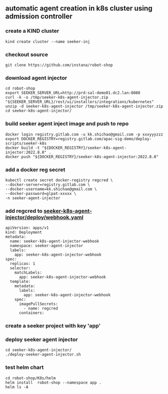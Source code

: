 ## automatic agent creation in k8s cluster using admission controller


### create a KIND cluster
```
kind create cluster --name seeker-inj
```

### checkout source
```
git clone https://github.com/instana/robot-shop
```

### download agent injector
```
cd robot-shop
export SEEKER_SERVER_URL=http://prd-sal-demo01.dc2.lan:8080
curl -k -o /tmp/seeker-k8s-agent-injector.zip "${SEEKER_SERVER_URL}/rest/ui/installers/integrations/kubernetes"
unzip -d seeker-k8s-agent-injector /tmp/seeker-k8s-agent-injector.zip
cd seeker-k8s-agent-injector/
```

### build seeker agent inject image and push to repo
```
docker login registry.gitlab.com -u kk.shichao@gmail.com -p xxxyyyzzz
export DOCKER_REGISTRY=registry.gitlab.com/apac-sig-demo/deploy-scripts/seeker-k8s
docker build -t "${DOCKER_REGISTRY}/seeker-k8s-agent-injector:2022.8.0" .
docker push "${DOCKER_REGISTRY}/seeker-k8s-agent-injector:2022.8.0"
```

### add a docker reg secret
```
kubectl create secret docker-registry regcred \
--docker-server=registry.gitlab.com \
--docker-username=kk.shichao@gmail.com \
--docker-password=glpat-xxxxx \
-n seeker-agent-injector
```

### add regcred to [seeker-k8s-agent-injector/deploy/webhook.yaml](seeker-k8s-agent-injector/deploy/webhook.yaml#L18)
```
apiVersion: apps/v1
kind: Deployment
metadata:
  name: seeker-k8s-agent-injector-webhook
  namespace: seeker-agent-injector
  labels:
    app: seeker-k8s-agent-injector-webhook
spec:
  replicas: 1
  selector:
    matchLabels:
      app: seeker-k8s-agent-injector-webhook
  template:
    metadata:
      labels:
        app: seeker-k8s-agent-injector-webhook
    spec:
      imagePullSecrets:
        - name: regcred
      containers:
 ```
### create a seeker project with key 'app'

### deploy seeker agent injector
```
cd seeker-k8s-agent-injector/
./deploy-seeker-agent-injector.sh
```

### test helm chart
```
cd robot-shop/K8s/helm
helm install  robot-shop --namespace app .
helm ls -A
```
